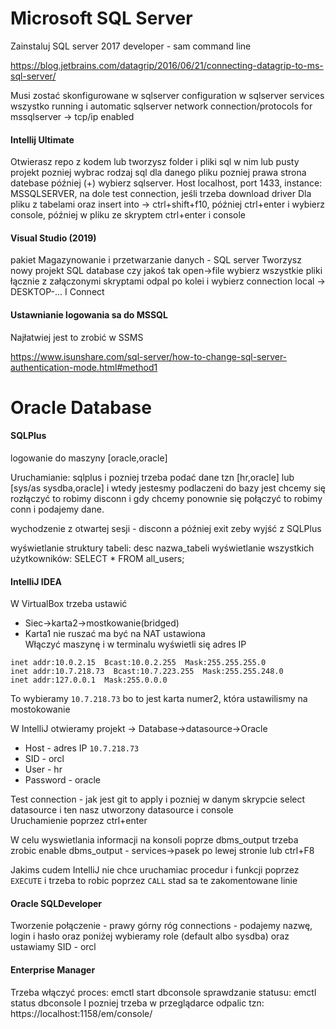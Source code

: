 # Microsoft SQL Server

Zainstaluj SQL server 2017 developer - sam command line

https://blog.jetbrains.com/datagrip/2016/06/21/connecting-datagrip-to-ms-sql-server/

Musi zostać skonfigurowane w sqlserver configuration w sqlserver services wszystko running i automatic
sqlserver network connection/protocols for mssqlserver -> tcp/ip enabled

#### Intellij Ultimate
Otwierasz repo z kodem lub tworzysz folder i pliki sql w nim lub pusty projekt pozniej wybrac 
rodzaj sql dla danego pliku pozniej prawa strona datebase później (+) wybierz sqlserver. 
Host localhost, port 1433, instance: MSSQLSERVER, na dole test connection, jeśli trzeba 
download driver
Dla pliku z tabelami oraz insert into -> ctrl+shift+f10, później ctrl+enter i wybierz 
console, później w pliku ze skryptem ctrl+enter i console

#### Visual Studio (2019) 
pakiet Magazynowanie i przetwarzanie danych - SQL server
Tworzysz nowy projekt SQL database czy jakoś tak
open->file wybierz wszystkie pliki łącznie z załączonymi skryptami
odpal po kolei i wybierz connection local -> DESKTOP-... I Connect

#### Ustawnianie logowania sa do MSSQL
Najłatwiej jest to zrobić w SSMS

https://www.isunshare.com/sql-server/how-to-change-sql-server-authentication-mode.html#method1


# Oracle Database

#### SQLPlus

logowanie do maszyny [oracle,oracle]

Uruchamianie: sqlplus i pozniej trzeba podać dane tzn [hr,oracle] lub [sys/as sysdba,oracle]
i wtedy jestesmy podlaczeni do bazy jest chcemy się rozłączyć to robimy disconn i gdy 
chcemy ponownie się połączyć to robimy conn i podajemy dane.

wychodzenie z otwartej sesji - disconn a później exit zeby wyjść z SQLPlus

wyświetlanie struktury tabeli: desc nazwa_tabeli
wyświetlanie wszystkich użytkowników: SELECT * FROM all_users;

#### IntelliJ IDEA
W VirtualBox trzeba ustawić 
* Siec->karta2->mostkowanie(bridged)
* Karta1 nie ruszać ma być na NAT ustawiona<br/>
Włączyć maszynę i w terminalu wyświetli się adres IP<br/>
```
inet addr:10.0.2.15  Bcast:10.0.2.255  Mask:255.255.255.0
inet addr:10.7.218.73  Bcast:10.7.223.255  Mask:255.255.248.0
inet addr:127.0.0.1  Mask:255.0.0.0
```
To wybieramy `10.7.218.73` bo to jest karta numer2, która ustawilismy na mostokowanie

W IntelliJ otwieramy projekt -> Database->datasource->Oracle
* Host - adres IP `10.7.218.73`
* SID - orcl
* User - hr
* Password - oracle

Test connection - jak jest git to apply i pozniej w danym skrypcie select datasource
i ten nasz utworzony datasource i console <br/>
Uruchamienie poprzez ctrl+enter

W celu wyswietlania informacji na konsoli poprze dbms_output trzeba zrobic 
enable dbms_output - services->pasek po lewej stronie lub ctrl+F8

Jakims cudem IntelliJ nie chce uruchamiac procedur i funkcji poprzez `EXECUTE` i trzeba to
robic poprzez `CALL` stad sa te zakomentowane linie

#### Oracle SQLDeveloper
Tworzenie połączenie - prawy górny róg connections - podajemy nazwę, login i hasło 
oraz poniżej wybieramy role (default albo sysdba) oraz ustawiamy SID - orcl

#### Enterprise Manager
Trzeba włączyć proces: emctl start dbconsole
sprawdzanie statusu: emctl status dbconsole
I pozniej trzeba w przeglądarce odpalic tzn: https://localhost:1158/em/console/
